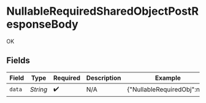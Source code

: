 # NullableRequiredSharedObjectPostResponseBody

OK


## Fields

| Field                        | Type                         | Required                     | Description                  | Example                      |
| ---------------------------- | ---------------------------- | ---------------------------- | ---------------------------- | ---------------------------- |
| `data`                       | *String*                     | :heavy_check_mark:           | N/A                          | {"NullableRequiredObj":null} |